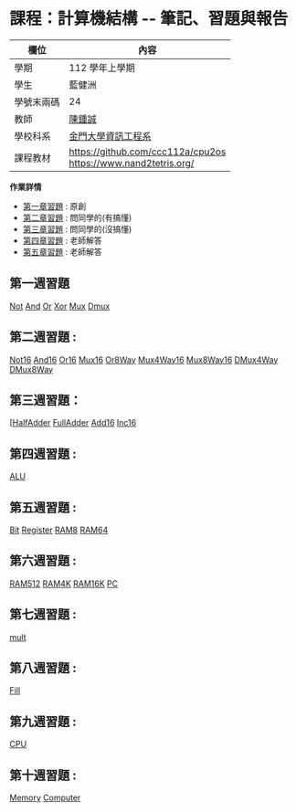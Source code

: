 # 課程：計算機結構 -- 筆記、習題與報告

欄位 | 內容
-----|--------
學期 | 112 學年上學期
學生 |  藍健洲
學號末兩碼 | 24
教師 | [陳鍾誠](https://www.nqu.edu.tw/educsie/index.php?act=blog&code=list&ids=4)
學校科系 | [金門大學資訊工程系](https://www.nqu.edu.tw/educsie/index.php)
課程教材 | https://github.com/ccc112a/cpu2os <BR/> https://www.nand2tetris.org/



**作業詳情**
* [第一章習題](01/README.md) : 原創
* [第二章習題](02/README.md) : 問同學的(有搞懂)
* [第三章習題](03/README.md) : 問同學的(沒搞懂)
* [第四章習題](04/README.md) : 老師解答
* [第五章習題](05/README.md) : 老師解答


## 第一週習題
[Not](https://github.com/joex1111/_co/blob/master/01/Not.hdl)
[And](https://github.com/joex1111/_co/blob/master/01/And.hdl)
[Or](https://github.com/joex1111/_co/blob/master/01/Or.hdl)
[Xor](https://github.com/joex1111/_co/blob/master/01/Xor.hdl)
[Mux](https://github.com/joex1111/_co/blob/master/01/Mux.hdl)
[Dmux](https://github.com/joex1111/_co/blob/master/01/DMux.hdl)

## 第二週習題 :
[Not16](https://github.com/joex1111/_co/blob/master/01/Not16.hdl)
[And16](https://github.com/joex1111/_co/blob/master/01/And16.hdl)
[Or16](https://github.com/joex1111/_co/blob/master/01/Or16.hdl)
[Mux16](https://github.com/joex1111/_co/blob/master/01/Mux16.hdl)
[Or8Way](https://github.com/joex1111/_co/blob/master/01/Or8Way.hdl)
[Mux4Way16](https://github.com/joex1111/_co/blob/master/01/Mux4Way16.hdl)
[Mux8Way16](https://github.com/joex1111/_co/blob/master/01/Mux8Way16.hdl)
[DMux4Way](https://github.com/joex1111/_co/blob/master/01/DMux4Way.hdl)
[DMux8Way](https://github.com/joex1111/_co/blob/master/01/DMux8Way.hdl)

## 第三週習題： 
[[HalfAdder](https://github.com/joex1111/_co/blob/master/02/HalfAdder.hdl)
[FullAdder](https://github.com/joex1111/_co/blob/master/02/FullAdder.hdl)
[Add16](https://github.com/joex1111/_co/blob/master/02/Add16.hdl)
[Inc16](https://github.com/joex1111/_co/blob/master/02/Inc16.hdl)

## 第四週習題 :
[ALU](https://github.com/joex1111/_co/blob/master/02/ALU.hdl)

## 第五週習題 : 
[Bit](https://github.com/joex1111/_co/blob/master/03/a/Bit.hdl)
[Register](https://github.com/joex1111/_co/blob/master/03/a/Register.hdl)
[RAM8](https://github.com/joex1111/_co/blob/master/03/a/RAM8.hdl)
[RAM64](https://github.com/joex1111/_co/blob/master/03/a/RAM64.hdl)

## 第六週習題 :
[RAM512](https://github.com/joex1111/_co/blob/master/03/b/RAM512.hdl)
[RAM4K](https://github.com/joex1111/_co/blob/master/03/b/RAM4K.hdl)
[RAM16K](https://github.com/joex1111/_co/blob/master/03/b/RAM16K.hdl)
[PC](https://github.com/joex1111/_co/blob/master/03/a/PC.hdl)

## 第七週習題 :
 [mult](https://github.com/joex1111/_co/blob/master/04/mult/mult.asm)

## 第八週習題 :
[Fill](https://github.com/joex1111/_co/blob/master/04/fill/Fill.asm)

## 第九週習題 :
[CPU](https://github.com/joex1111/_co/blob/master/05/CPU.hdl)

## 第十週習題 :
[Memory](https://github.com/joex1111/_co/blob/master/05/Memory.hdl)
[Computer](https://github.com/joex1111/_co/blob/master/05/Computer.hdl)